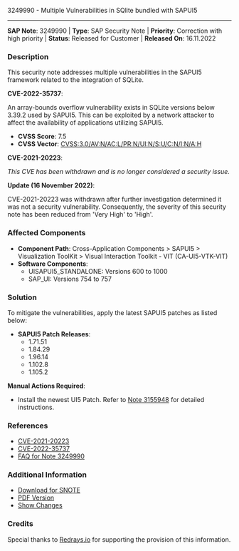 3249990 - Multiple Vulnerabilities in SQlite bundled with SAPUI5

---

**SAP Note**: 3249990 | **Type**: SAP Security Note | **Priority**: Correction with high priority | **Status**: Released for Customer | **Released On**: 16.11.2022

### Description

This security note addresses multiple vulnerabilities in the SAPUI5 framework related to the integration of SQLite.

**CVE-2022-35737**:

An array-bounds overflow vulnerability exists in SQLite versions below 3.39.2 used by SAPUI5. This can be exploited by a network attacker to affect the availability of applications utilizing SAPUI5.

- **CVSS Score**: 7.5
- **CVSS Vector**: [CVSS:3.0/AV:N/AC:L/PR:N/UI:N/S:U/C:N/I:N/A:H](https://nvd.nist.gov/vuln/detail/CVE-2022-35737)

**CVE-2021-20223**:

*This CVE has been withdrawn and is no longer considered a security issue.*

**Update (16 November 2022)**:

CVE-2021-20223 was withdrawn after further investigation determined it was not a security vulnerability. Consequently, the severity of this security note has been reduced from 'Very High' to 'High'.

### Affected Components

- **Component Path**: Cross-Application Components > SAPUI5 > Visualization ToolKit > Visual Interaction Toolkit - VIT (CA-UI5-VTK-VIT)
- **Software Components**:
  - UISAPUI5_STANDALONE: Versions 600 to 1000
  - SAP_UI: Versions 754 to 757

### Solution

To mitigate the vulnerabilities, apply the latest SAPUI5 patches as listed below:

- **SAPUI5 Patch Releases**:
  - 1.71.51
  - 1.84.29
  - 1.96.14
  - 1.102.8
  - 1.105.2

**Manual Actions Required**:

- Install the newest UI5 Patch. Refer to [Note 3155948](https://me.sap.com/notes/3155948) for detailed instructions.

### References

- [CVE-2021-20223](https://cve.mitre.org/cgi-bin/cvename.cgi?name=CVE-2021-20223)
- [CVE-2022-35737](https://cve.mitre.org/cgi-bin/cvename.cgi?name=CVE-2022-35737)
- [FAQ for Note 3249990](https://me.sap.com/notes/3268215)

### Additional Information

- [Download for SNOTE](https://notesdownloads.sap.com/note/0040000001490732022)
- [PDF Version](https://userapps.support.sap.com/sap/support/sfm/notes/print/0003249990?language=en-US&token=F9F79AFA6B4ABDE4D25E19B2E40FB48D)
- [Show Changes](https://me.sap.com/notesLatestChanges/0003249990/E/diff)

### Credits

Special thanks to [Redrays.io](https://redrays.io) for supporting the provision of this information.